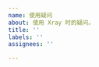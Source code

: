 ```yaml
---
name: 使用疑问
about: 使用 Xray 时的疑问。
title: ''
labels: ''
assignees: ''

---
```


<!-- 感谢您的支持！
1. Issue **不是**用来提问的, 否则将可能会被 close。
2. 请先查询已有的 issue、discussion ，并且详细阅读文档的相关内容。那里可能有您需要的答案。
3. 如果仍未解决，请在官方 Telegram 群中或 Discussion 区反馈。
4. 无论在何处提问，请 *务必确保* 其不包含任何个人隐私信息。
5. 我们强烈推荐您阅读 https://github.com/tvvocold/How-To-Ask-Questions-The-Smart-Way。
-->

